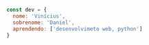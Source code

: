 ```js
const dev = {
  nome: 'Vinícius',
  sobrenome: 'Daniel',
  aprendendo: ['desenvolvimeto web, python']
}
```
<!---
vini-devizin/vini-devizin is a ✨ special ✨ repository because its `README.md` (this file) appears on your GitHub profile.
You can click the Preview link to take a look at your changes.
--->
